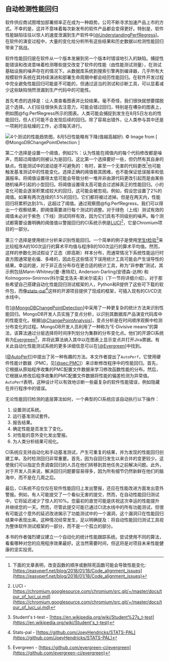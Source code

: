 ## 自动检测性能回归

软件供应商试图增加部署频率正在成为一种趋势。公司不断寻求加速产品上市的方式。不幸的是，这并不意味着每次新发布的软件产品都会变得更好。特别是，软件性能缺陷往往以惊人的速度泄漏到生产软件中[[@UnderstandingPerfRegress](../References.md#UnderstandingPerfRegress)]。在软件的演变过程中，大量的变化给分析所有这些结果和历史数据以检测性能回归带来了挑战。

软件性能回归是在软件从一个版本发展到另一个版本时错误地引入的缺陷。捕捉性能错误和改进意味着检测哪些提交改变了软件的性能（由性能测试测量），在测试基础设施的噪声存在的情况下。从数据库系统到搜索引擎再到编译器，几乎所有大规模软件系统在其持续演进和部署生命周期中都会经历性能回归。在软件开发过程中完全避免性能回归可能是不可能的，但通过适当的测试和诊断工具，可以显着减少这些缺陷悄然泄漏到生产代码中的可能性。

首先考虑的选择是：让人类查看图表并比较结果。毫不奇怪，我们很快就想要摆脱这个选择。人们往往很快失去注意力，可能会错过回归，特别是在嘈杂的图表上，例如图@fig:PerfRegress所示的图表。人类可能会捕捉到发生在8月5日左右的性能回归，但人们可能不会发现后续的回归。除了容易出错外，让人类参与其中还是一项耗时且枯燥的工作，必须每天进行。

![4个测试的性能趋势图，8月5日性能略有下降(值越高越好). *© Image from [ [@MongoDBChangePointDetection](../References.md#MongoDBChangePointDetection) ]*](https://raw.githubusercontent.com/dendibakh/perf-book/main/img/measurements/PerfRegressions.png)<div id="PerfRegress"></div>

第二个选择是设置一个阈值，例如2%：认为性能在阈值内的每个代码修改都是噪声，而超过阈值的则被认为是回归。这比第一个选择要好一些，但仍然有其自身的缺点。性能测试中的波动是不可避免的：有时，甚至一个无害的代码更改[^3]也可能触发基准测试中的性能变化。选择正确的阈值极其困难，也不能保证低误报率和低漏报率。将阈值设置得太低可能会导致分析一堆并非由源代码更改引起而是由某些随机噪声引起的小型回归。将阈值设置得太高可能会过滤掉真正的性能回归。小的变化可能会逐渐积累成较大的回归，这可能会被忽视。例如，假设您设置了2%的阈值。如果有两次连续的1.5%的回归，它们都将被过滤掉。但是在两天内，性能回归将累积达到3%，这超过了阈值。通过观察图@fig:PerfRegress，我们可以得出一个观察结果，即阈值需要进行每个测试的调整。对于绿色（上线）测试有效的阈值未必对于紫色（下线）测试同样有效，因为它们具有不同级别的噪声。每个测试都需要设置明确的阈值值以警报回归的CI系统示例是[LUCI](https://chromium.googlesource.com/chromium/src.git/+/master/docs/tour_of_luci_ui.md)[^2]，它是Chromium项目的一部分。

第三个选择是使用统计分析来识别性能回归。一个简单的例子是使用[学生t检验](https://en.wikipedia.org/wiki/Student's_t-test)[^5]来比较程序A的100次运行的算术平均值与程序B的100次运行的算术平均值。然而，这样的参数化测试假设了正态（即高斯）样本分布，而通常情况下系统性能运行时直方图通常是右偏、多峰的，因此在这些情况下误用统计工具可能会产生误导性的结果。幸运的是，对于非正态分布存在更合适的统计工具，称为“非参数”测试，其示例包括Mann-Whitney(曼-惠特尼), Anderson-Darling(安德森-达林) 和 Kolmogorov–Smirnov(科尔莫戈洛夫-斯米尔诺夫)（下一节将详细介绍）。对于那些希望自己搭建自动化性能回归测试框架的人，Python和R提供了这些可下载的软件包，而像[stats-pal](https://github.com/JoeyHendricks/STATS-PAL)[^6]这样的开源项目提供了现成的框架，可插入现有的CI/CD流水线中。

在[[@MongoDBChangePointDetection](../References.md#MongoDBChangePointDetection)]中采用了一种更复杂的统计方法来识别性能回归。MongoDB开发人员实施了变点分析，以识别其数据库产品演变代码库中的性能变化。根据[[@ChangePointAnalysis](../References.md#ChangePointAnalysis)]，变点分析是在时间顺序观察中检测分布变化的过程。MongoDB开发人员利用了一种称为“E-Divisive means”的算法，该算法通过分层选择将时间序列划分为集群的分布变化点。他们的开源CI系统称为[Evergreen](https://github.com/evergreen-ci/evergreen)[^4]，并将此算法纳入其中以在图表上显示变点并打开Jira票据。有关此自动化性能测试系统的更多详细信息可以在[[@Evergreen](../References.md#Evergreen)]中找到。

[[@AutoPerf](../References.md#AutoPerf)]]中提出了另一种有趣的方法。本文作者提出了`AutoPerf`，它使用硬件性能计数器（PMC，见[[@sec:PMC](../3-CPU-Microarchitecture/3-9_PMU_cn.md#sec:PMC)]）来诊断修改程序中的性能回归。首先，它根据从原始程序收集的PMC配置文件数据来学习修改函数性能的分布。然后，它根据从修改后程序收集的PMC配置文件数据将性能的偏差检测为异常值。`AutoPerf`表明，这种设计可以有效地诊断一些最复杂的软件性能错误，例如隐藏在并行程序中的错误。

无论性能回归检测的底层算法如何，一个典型的CI系统应该自动执行以下操作：

1. 设置测试系统。
2. 运行基准测试套件。
3. 报告结果。
4. 确定性能是否发生了变化。
5. 对性能的意外变化发出警报。
6. 为人类分析结果可视化。

CI系统应支持自动化和手动基准测试，产生可重复的结果，并为发现的性能回归创建工单。及时检测回归非常重要。首先，因为自回归发生以来合并的变更较少。这使我们可以指定负责调查回归的人员在他们转移到其他任务之前解决问题。此外，对于开发人员来说，解决回归问题要容易得多，因为所有细节仍然新鲜在他们的脑海中，而不是在几周之后。

最后，CI系统不应仅仅在软件性能回归上发出警报，还应在性能改进方面发出意外警报。例如，有人可能提交了一个看似无害的提交，然而，在自动性能回归测试中，它将延迟减少了惊人的10%。您最初的直觉可能是庆祝这次幸运的性能提升并继续您的一天。然而，尽管此提交可能已通过CI流水线中的所有功能测试，但很有可能这个意外的延迟改进揭示了功能测试中的一个漏洞，这个漏洞只在性能回归结果中表现出来。这种情况经常发生，足以明确提及：将自动性能回归测试工具视为整体软件测试框架的一部分，而不是一个孤立的部分。

本书的作者强烈建议建立一个自动化的统计性能跟踪系统。尝试使用不同的算法，看看哪种对您的应用程序效果最好。这当然需要时间，但这将是对项目未来性能健康的坚实投资。

[^2]: LUCI - [https://chromium.googlesource.com/chromium/src.git/+/master/docs/tour_of_luci_ui.md](https://chromium.googlesource.com/chromium/src.git/+/master/docs/tour_of_luci_ui.md)
[^3]: 下面的文章表明，改变函数的顺序或删除死函数可能会导致性能变化: [https://easyperf.net/blog/2018/01/18/Code_alignment_issues](https://easyperf.net/blog/2018/01/18/Code_alignment_issues)
[^4]: Evergreen - [https://github.com/evergreen-ci/evergreen](https://github.com/evergreen-ci/evergreen)
[^5]: Student's t-test - [https://en.wikipedia.org/wiki/Student%27s_t-test](https://en.wikipedia.org/wiki/Student's_t-test)
[^6]: Stats-pal - [https://github.com/JoeyHendricks/STATS-PAL](https://github.com/JoeyHendricks/STATS-PAL)